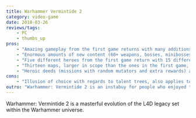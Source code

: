 ```yaml
---
title: Warhammer Vermintide 2
category: video-game
date: 2018-03-26
reviews/tags:
    - PC
    - thumbs_up
pros:
    - "Amazing gameplay from the first game returns with many additions making this a must have coop experience."
    - "Enormous amounts of new content (60+ weapons, bosses, minibosses, specials and an entire new faction to fight against)."
    - "Five different heroes from the first game return with 15 different backstories/subclasses that make them unique to play."
    - "Thirteen maps, larger in scope than the ones in the first game, with many more to come (no small maps!)."
    - "Heroic deeds (missions with random mutators and extra rewards) add a lot of potential for fun."
cons:
    - "Illusion of choice with regards to talent trees, also applies to weapons and stats (choose between two horrible literally the worst thing possible and a good choice)."
outro: "Warhammer: Vermintide 2 is an instabuy for people who enjoyed the first game, for anyone who enjoyed playing L4D with friends or anyone who's interested in the Warhammer universe."
---
```

Warhammer: Vermintide 2 is a masterful evolution of the L4D legacy set within the Warhammer universe.
